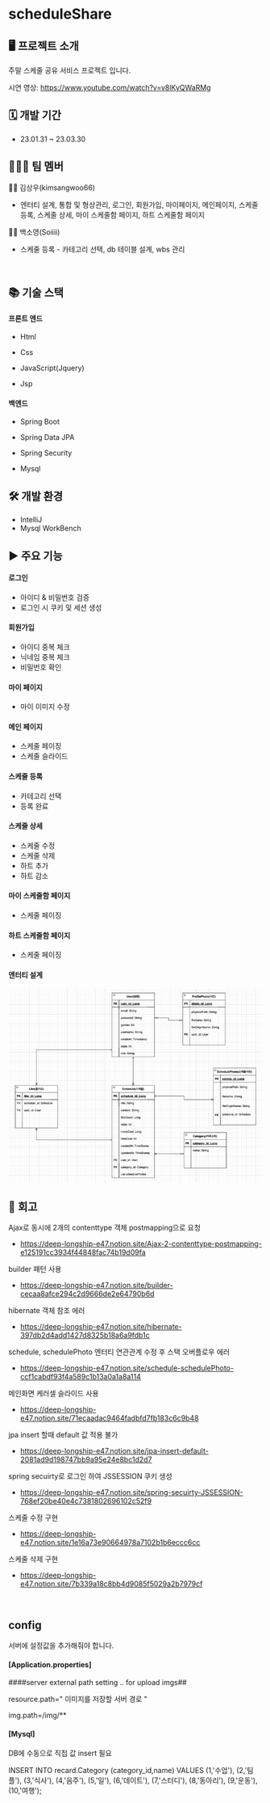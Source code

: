 # scheduleShare

## 🖥 프로젝트 소개
주말 스케줄 공유 서비스 프로젝트 입니다.

시연 영상: https://www.youtube.com/watch?v=v8lKyQWaRMg
<br/>

## 🗓 개발 기간
* 23.01.31 ~ 23.03.30

## 🧑‍🤝‍🧑 팀 멤버
 🧑‍💻 김상우(kimsangwoo66)
+ 엔터티 설계, 통합 및 형상관리, 로그인, 회원가입, 마이페이지, 메인페이지, 스케줄등록, 스케줄 상세, 마이 스케줄함 페이지, 하트 스케줄함 페이지


 👩‍💻 백소영(Soiiii)
+ 스케줄 등록 - 카테고리 선택, db 테이블 설계, wbs 관리 
<br/>

## 📚 기술 스택

#### 프론트 엔드
+ Html

+ Css

+ JavaScript(Jquery)

+ Jsp


#### 백엔드
+ Spring Boot

+ Spring Data JPA

+ Spring Security

+ Mysql 

## 🛠 개발 환경

+ IntelliJ
+ Mysql WorkBench

## ▶ 주요 기능

#### 로그인
- 아이디 & 비밀번호 검증
- 로그인 시 쿠키 및 세션 생성

#### 회원가입
- 아이디 중복 체크
- 닉네임 중복 체크
- 비밀번호 확인

#### 마이 페이지
- 마이 이미지 수정

#### 메인 페이지
- 스케줄 페이징
- 스케줄 슬라이드


#### 스케줄 등록
- 카테고리 선택
- 등록 완료

#### 스케줄 상세
- 스케줄 수정
- 스케줄 삭제
- 하트 추가
- 하트 감소



#### 마이 스케줄함 페이지
- 스케줄 페이징

#### 하트 스케줄함 페이지
- 스케줄 페이징

#### 엔터티 설계
![img_1.png](img_1.png)

## 📝 회고

Ajax로 동시에 2개의 contenttype 객체 postmapping으로 요청
* https://deep-longship-e47.notion.site/Ajax-2-contenttype-postmapping-e125191cc3934f44848fac74b19d09fa

builder 패턴 사용
* https://deep-longship-e47.notion.site/builder-cecaa8afce294c2d9666de2e64790b6d

hibernate 객체 참조 에러
+ https://deep-longship-e47.notion.site/hibernate-397db2d4add1427d8325b18a6a9fdb1c

schedule, schedulePhoto 엔터티 연관관계 수정 후 스택 오버플로우 에러
+ https://deep-longship-e47.notion.site/schedule-schedulePhoto-ccf1cabdf93f4a589c1b13a0a1a8a114

메인화면 케러셀 슬라이드 사용
+ https://deep-longship-e47.notion.site/71ecaadac9464fadbfd7fb183c6c9b48

jpa insert 할때 default 값 적용 불가
+ https://deep-longship-e47.notion.site/jpa-insert-default-2081ad9d198747bb9a95e24e8bc1d2d7

spring secuirty로 로그인 하여 JSSESSION 쿠키 생성
+ https://deep-longship-e47.notion.site/spring-secuirty-JSSESSION-768ef20be40e4c7381802696102c52f9


스케줄 수정 구현
+ https://deep-longship-e47.notion.site/1e16a73e90664978a7102b1b6eccc6cc

스케줄 삭제 구현
+ https://deep-longship-e47.notion.site/7b339a18c8bb4d9085f5029a2b7979cf





<br/>


## config

서버에 설정값을 추가해줘야 합니다.

#### [Application.properties]
####server external path setting .. for upload imgs##

resource.path=" 이미지를 저장할 서버 경로 "

img.path=/img/**




#### [Mysql]
DB에 수동으로 직접 값 insert 필요

INSERT INTO recard.Category (category_id,name) VALUES
(1,'수업'),
(2,'팀플'),
(3,'식사'),
(4,'음주'),
(5,'일'),
(6,'데이트'),
(7,'스터디'),
(8,'동아리'),
(9,'운동'),
(10,'여행');
